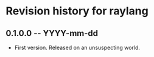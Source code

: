 # Revision history for raylang

## 0.1.0.0 -- YYYY-mm-dd

* First version. Released on an unsuspecting world.
